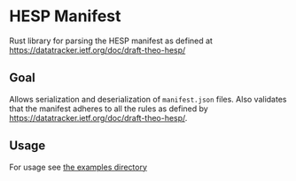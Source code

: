 # HESP Manifest 
Rust library for parsing the HESP manifest as defined at https://datatracker.ietf.org/doc/draft-theo-hesp/

## Goal
Allows serialization and deserialization of `manifest.json` files. Also validates that the manifest adheres to all the 
rules as defined by https://datatracker.ietf.org/doc/draft-theo-hesp/.

## Usage
For usage see [the examples directory](examples)